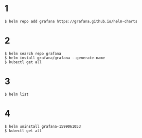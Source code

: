 # 1

```
$ helm repo add grafana https://grafana.github.io/helm-charts
```

# 2

```
$ helm search repo grafana
$ helm install grafana/grafana --generate-name
$ kubectl get all
```

# 3

```
$ helm list
```

# 4

```
$ helm uninstall grafana-1599061053
$ kubectl get all
```
